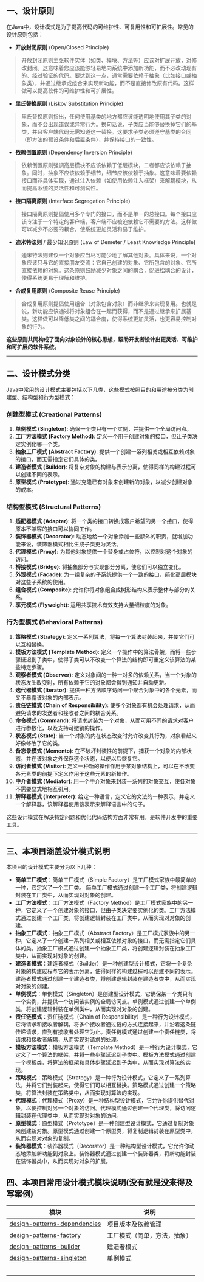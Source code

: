 ## 一、设计原则
在Java中，设计模式是为了提高代码的可维护性、可复用性和可扩展性。常见的设计原则包括：

* **开放封闭原则** (Open/Closed Principle)
> 开放封闭原则主张软件实体（如类、模块、方法等）应该对扩展开放，对修改封闭。这意味着您应该能够轻易地向系统中添加新功能，而不必改动现有的、经过验证的代码。要达到这一点，通常需要依赖于抽象（比如接口或抽象类），并通过继承或组合来实现新功能，而不是直接修改原有代码。这样做可以提高软件的可维护性和可扩展性。

* **里氏替换原则** (Liskov Substitution Principle)
> 里氏替换原则指出，任何使用基类的地方都应该能透明地使用其子类的对象，而不会出现错误或异常行为。换句话说，子类应当能够替换掉它们的基类，并且客户端代码无需知道这一替换。这要求子类必须遵守基类的合同（即方法的预设条件和后置条件），并保持接口的一致性。

* **依赖倒置原则** (Dependency Inversion Principle)
> 依赖倒置原则强调高层模块不应该依赖于低层模块，二者都应该依赖于抽象。同时，抽象不应该依赖于细节，细节应该依赖于抽象。这意味着要依赖接口而非具体实现，通过注入依赖（如使用依赖注入框架）来解耦模块，从而提高系统的灵活性和可测试性。

* **接口隔离原则** (Interface Segregation Principle)
> 接口隔离原则提倡使用多个专门的接口，而不是单一的总接口。每个接口应该专注于一个特定的客户端，客户端不应被迫依赖它不需要的方法。这样做可以减少不必要的耦合，使系统更加灵活和易于维护。

* **迪米特法则** / 最少知识原则 (Law of Demeter / Least Knowledge Principle)
> 迪米特法则建议一个对象应当尽可能少地了解其他对象。具体来说，一个对象应该只与它的直接朋友交流：它自己创建的对象、它所包含的对象、它所直接依赖的对象。这条原则鼓励减少对象之间的耦合，促进松耦合的设计，使得系统更易于理解和维护。

* **合成复用原则** (Composite Reuse Principle)
> 合成复用原则提倡使用组合（对象包含对象）而非继承来实现复用。也就是说，新功能应该通过将对象组合在一起而获得，而不是通过继承来扩展基类。这样做可以降低类之间的耦合度，使得系统更加灵活，也更容易控制对象的行为。

**这些原则共同构成了面向对象设计的核心思想，帮助开发者设计出更灵活、可维护和可扩展的软件系统。**

---
## 二、设计模式分类
Java中常用的设计模式主要包括以下几类，这些模式按照目的和用途被分类为创建型、结构型和行为型模式：

### 创建型模式 (Creational Patterns)
1. **单例模式 (Singleton)**: 确保一个类只有一个实例，并提供一个全局访问点。
2. **工厂方法模式 (Factory Method)**: 定义一个用于创建对象的接口，但让子类决定实例化哪一个类。
3. **抽象工厂模式 (Abstract Factory)**: 提供一个创建一系列相关或相互依赖对象的接口，而无需指定它们具体的类。
4. **建造者模式 (Builder)**: 将复杂对象的构建与表示分离，使得同样的构建过程可以创建不同的表示。
5. **原型模式 (Prototype)**: 通过克隆已有对象来创建新的对象，以减少创建对象的成本。

### 结构型模式 (Structural Patterns)
1. **适配器模式 (Adapter)**: 将一个类的接口转换成客户希望的另一个接口，使得原本不兼容的接口可以协同工作。
2. **装饰器模式 (Decorator)**: 动态地给一个对象添加一些额外的职责，就增加功能来说，装饰器模式相比生成子类更为灵活。
3. **代理模式 (Proxy)**: 为其他对象提供一个替身或占位符，以控制对这个对象的访问。
4. **桥接模式 (Bridge)**: 将抽象部分与实现部分分离，使它们可以独立变化。
5. **外观模式 (Facade)**: 为一组复杂的子系统提供一个一致的接口，简化高层模块对这些子系统的使用。
6. **组合模式 (Composite)**: 允许你将对象组合成树形结构来表示整体与部分的关系。
7. **享元模式 (Flyweight)**: 运用共享技术有效支持大量细粒度的对象。

### 行为型模式 (Behavioral Patterns)
1. **策略模式 (Strategy)**: 定义一系列算法，将每一个算法封装起来，并使它们可以互相替换。
2. **模板方法模式 (Template Method)**: 定义一个操作中的算法骨架，而将一些步骤延迟到子类中，使得子类可以不改变一个算法的结构即可重定义该算法的某些特定步骤。
3. **观察者模式 (Observer)**: 定义对象间的一种一对多的依赖关系，当一个对象的状态发生改变时，所有依赖于它的对象都会得到通知并自动更新。
4. **迭代器模式 (Iterator)**: 提供一种方法顺序访问一个聚合对象中的各个元素，而又不暴露该对象的内部表示。
5. **责任链模式 (Chain of Responsibility)**: 使多个对象都有机会处理请求，从而避免请求的发送者和接收者之间的耦合关系。
6. **命令模式 (Command)**: 将请求封装为一个对象，从而可用不同的请求对客户进行参数化，以及支持可撤销的操作。
7. **状态模式 (State)**: 当一个对象的内在状态改变时允许改变其行为，对象看起来好像修改了它的类。
8. **备忘录模式 (Memento)**: 在不破坏封装性的前提下，捕获一个对象的内部状态，并在该对象之外保存这个状态，以便以后恢复它。
9. **访问者模式 (Visitor)**: 定义一种新的操作作用于某对象结构上，可以在不改变各元素类的前提下定义作用于这些元素的新操作。
10. **中介者模式 (Mediator)**: 用一个中介对象来封装一系列的对象交互，使各对象不需要显式地相互引用。
11. **解释器模式 (Interpreter)**: 给定一种语言，定义它的文法的一种表示，并定义一个解释器，该解释器使用该表示来解释语言中的句子。

这些设计模式在解决特定问题和优化代码结构方面非常有用，是软件开发中的重要工具。

---
## 三、本项目涵盖设计模式说明
本项目的设计模式主要分为以下几种：
* **简单工厂模式**：简单工厂模式（Simple Factory）是工厂模式家族中最简单的一种，它定义了一个工厂类。 简单工厂模式通过创建一个工厂类，将创建逻辑封装在工厂类中，从而实现对对象的创建。
* **工厂方法模式**：工厂方法模式（Factory Method）是工厂模式家族中的另一种，它定义了一个创建对象的接口，但由子类决定要实例化的类。工厂方法模式通过创建一个工厂类，将创建逻辑封装在工厂类中，从而实现对对象的创建。
* **抽象工厂模式**：抽象工厂模式（Abstract Factory）是工厂模式家族中的另一种，它定义了一个创建一系列相关或相互依赖对象的接口，而无需指定它们具体的类。抽象工厂模式通过创建一个抽象工厂类，将创建逻辑封装在抽象工厂类中，从而实现对对象的创建。
* **建造者模式**：建造者模式（Builder）是一种创建型设计模式，它将一个复杂对象的构建过程与它的表示分离，使得同样的构建过程可以创建不同的表示。建造者模式通过创建一个建造者类，将创建逻辑封装在建造者类中，从而实现对对象的创建。
* **单例模式**：单例模式（Singleton）是创建型设计模式，它确保某一个类只有一个实例，并提供一个访问该实例的全局访问点。单例模式通过创建一个单例类，将创建逻辑封装在单例类中，从而实现对对象的创建。
* **责任链模式**：责任链模式（Chain of Responsibility）是一种行为设计模式，它将请求和接收者解耦，将多个接收者通过链的方式连接起来，并沿着这条链传递请求，直到有接收者处理它为止。责任链模式通过创建一个责任链类，将请求和接收者解耦，从而实现对请求的处理。
* **模板方法模式**：模板方法模式（Template Method）是一种行为设计模式，它定义了一个算法的框架，并将一些步骤延迟到子类中。模板方法模式通过创建一个模板类，将算法的框架和具体步骤延迟到子类中，从而实现对算法的实现。
* **策略模式**：策略模式（Strategy）是一种行为设计模式，它定义了一系列算法，并将它们封装起来，使得它们可以相互替换。策略模式通过创建一个策略类，将算法封装在策略类中，从而实现对算法的实现。
* **代理模式**：代理模式（Proxy）是一种结构型设计模式，它允许你提供替代对象，以便控制对另一个对象的访问。代理模式通过创建一个代理类，将访问逻辑封装在代理类中，从而实现对对象的访问。
* **原型模式**：原型模式（Prototype）是一种创建型设计模式，它通过复制对象来创建新对象。原型模式通过创建一个原型类，将复制逻辑封装在原型类中，从而实现对对象的复制。
* **装饰器模式**：装饰器模式（Decorator）是一种结构型设计模式，它允许你动态地添加新功能到对象上。装饰器模式通过创建一个装饰器类，将新功能封装在装饰器类中，从而实现对对象的扩展。


## 四、本项目常用设计模式模块说明(没有就是没来得及写案例)
| 模块                                                           | 说明             |
|--------------------------------------------------------------|----------------|
| [design-patterns-dependencies](design-patterns-dependencies) | 项目版本及依赖管理      |
| [design-patterns-factory](design-patterns-factory)           | 工厂模式（简单，方法，抽象） |
| [design-patterns-builder](design-patterns-builder)           | 建造者模式          |
| [design-patterns-singleton](design-patterns-singleton)       | 单例模式           |
|                                                              |                |
|                                                              |                |
|                                                              |                |
|                                                              |                |
|                                                              |                |

